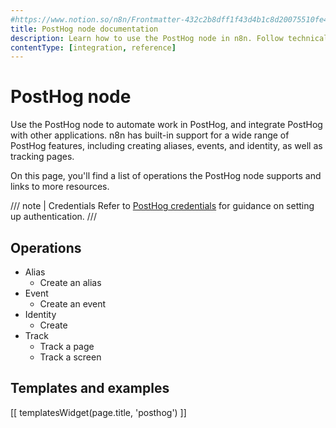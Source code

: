 ```yaml
---
#https://www.notion.so/n8n/Frontmatter-432c2b8dff1f43d4b1c8d20075510fe4
title: PostHog node documentation
description: Learn how to use the PostHog node in n8n. Follow technical documentation to integrate PostHog node into your workflows.
contentType: [integration, reference]
---
```


# PostHog node

Use the PostHog node to automate work in PostHog, and integrate PostHog with other applications. n8n has built-in support for a wide range of PostHog features, including creating aliases, events, and identity, as well as tracking pages.

On this page, you'll find a list of operations the PostHog node supports and links to more resources.

/// note | Credentials
Refer to [PostHog credentials](/integrations/builtin/credentials/posthog.md) for guidance on setting up authentication. 
///

## Operations

* Alias
    * Create an alias
* Event
    * Create an event
* Identity
    * Create
* Track
    * Track a page
    * Track a screen

## Templates and examples

<!-- see https://www.notion.so/n8n/Pull-in-templates-for-the-integrations-pages-37c716837b804d30a33b47475f6e3780 -->
[[ templatesWidget(page.title, 'posthog') ]]

